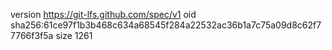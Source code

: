 version https://git-lfs.github.com/spec/v1
oid sha256:61ce97f1b3b468c634a68545f284a22532ac36b1a7c75a09d8c62f77766f3f5a
size 1261
